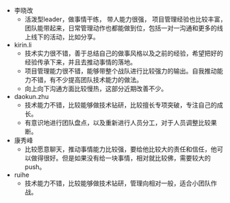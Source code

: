 - 李晓改
	- 活泼型leader，做事情干练， 带人能力很强， 项目管理经验也比较丰富，团队能带起来，日常管理动作也都能做到位，包括一对一沟通和更多的线上线下的活动，比如分享。
- kirin.li
	- 技术实力很不错，善于总结自己的做事风格以及之前的经验，希望把好的经验传承下来，并且去推动事情的落地。
	- 项目管理能力很不错，能够带整个战队进行比较强力的输出。自我推动能力不错，有不少提高团队技术能力的做法。
	- 向上向下沟通方面比较慢热，这部分近期改善不少。
- daokun.zhu
	- 技术能力不错，比较能够做技术钻研，比较擅长专项突破，专注自己的成长。
	- 有意识地进行团队盘点，以及重新进行人员分工，对于人员调整比较果断。
- 康秀峰
	- 比较愿意聊天，推动事情能力比较强，要给他比较大的责任和信任，他可以做得很好。但是如果没有给一块事情，相对就比较佛，需要较大的push。
- ruihe
	- 技术能力不错，比较能够做技术钻研，管理向相对一般，适合小团队作战。